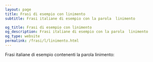 ```yaml
---
layout: page
title: Frasi di esempio con linimento 
subtitle: Frasi italiane di esempio con la parola  linimento

og_title: Frasi di esempio con linimento 
og_description: Frasi italiane di esempio con la parola  linimento
og_type: website
permalink: /frasi/l/linimento.html
---
```


Frasi italiane di esempio contenenti la parola linimento:


